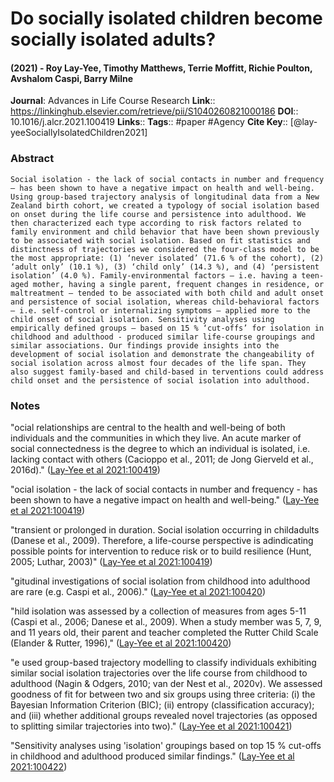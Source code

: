 # Do socially isolated children become socially isolated adults?
#### (2021) - Roy Lay-Yee, Timothy Matthews, Terrie Moffitt, Richie Poulton, Avshalom Caspi, Barry Milne
**Journal**: Advances in Life Course Research
**Link**:: https://linkinghub.elsevier.com/retrieve/pii/S1040260821000186
**DOI**:: 10.1016/j.alcr.2021.100419
**Links**:: 
**Tags**:: #paper #Agency 
**Cite Key**:: [@lay-yeeSociallyIsolatedChildren2021]

### Abstract

```
Social isolation - the lack of social contacts in number and frequency – has been shown to have a negative impact on health and well-being. Using group-based trajectory analysis of longitudinal data from a New Zealand birth cohort, we created a typology of social isolation based on onset during the life course and persistence into adulthood. We then characterized each type according to risk factors related to family environment and child behavior that have been shown previously to be associated with social isolation. Based on fit statistics and distinctness of trajectories we considered the four-class model to be the most appropriate: (1) ‘never isolated’ (71.6 % of the cohort), (2) ‘adult only’ (10.1 %), (3) ‘child only’ (14.3 %), and (4) ‘persistent isolation’ (4.0 %). Family-environmental factors – i.e. having a teen-aged mother, having a single parent, frequent changes in residence, or maltreatment – tended to be associated with both child and adult onset and persistence of social isolation, whereas child-behavioral factors – i.e. self-control or internalizing symptoms – applied more to the child onset of social isolation. Sensitivity analyses using empirically defined groups – based on 15 % ‘cut-offs’ for isolation in childhood and adulthood - produced similar life-course groupings and similar associations. Our findings provide insights into the development of social isolation and demonstrate the changeability of social isolation across almost four decades of the life span. They also suggest family-based and child-based in­ terventions could address child onset and the persistence of social isolation into adulthood.
```

### Notes

"ocial relationships are central to the health and well-being of both individuals and the communities in which they live. An acute marker of social connectedness is the degree to which an individual is isolated, i.e. lacking contact with others (Cacioppo et al., 2011; de Jong Gierveld et al., 2016d)." ([Lay-Yee et al 2021:100419](zotero://open-pdf/library/items/CXXB6IIT?page=1))

"ocial isolation - the lack of social contacts in number and frequency - has been shown to have a negative impact on health and well-being." ([Lay-Yee et al 2021:100419](zotero://open-pdf/library/items/CXXB6IIT?page=1))

"transient or prolonged in duration. Social isolation occurring in childadults (Danese et al., 2009). Therefore, a life-course perspective is adindicating possible points for intervention to reduce risk or to build resilience (Hunt, 2005; Luthar, 2003)" ([Lay-Yee et al 2021:100419](zotero://open-pdf/library/items/CXXB6IIT?page=1))

"gitudinal investigations of social isolation from childhood into adulthood are rare (e.g. Caspi et al., 2006)." ([Lay-Yee et al 2021:100420](zotero://open-pdf/library/items/CXXB6IIT?page=2))

"hild isolation was assessed by a collection of measures from ages 5-11 (Caspi et al., 2006; Danese et al., 2009). When a study member was 5, 7, 9, and 11 years old, their parent and teacher completed the Rutter Child Scale (Elander & Rutter, 1996)," ([Lay-Yee et al 2021:100420](zotero://open-pdf/library/items/CXXB6IIT?page=2))

"e used group-based trajectory modelling to classify individuals exhibiting similar social isolation trajectories over the life course from childhood to adulthood (Nagin & Odgers, 2010; van der Nest et al., 2020v). We assessed goodness of fit for between two and six groups using three criteria: (i) the Bayesian Information Criterion (BIC); (ii) entropy (classification accuracy); and (iii) whether additional groups revealed novel trajectories (as opposed to splitting similar trajectories into two)." ([Lay-Yee et al 2021:100421](zotero://open-pdf/library/items/CXXB6IIT?page=3))

"Sensitivity analyses using 'isolation' groupings based on top 15 % cut-offs in childhood and adulthood produced similar findings." ([Lay-Yee et al 2021:100422](zotero://open-pdf/library/items/CXXB6IIT?page=4))